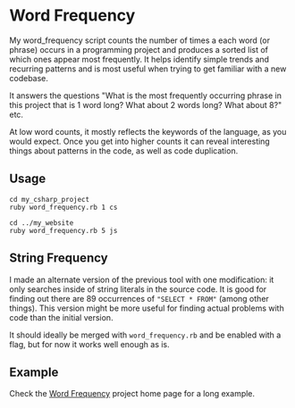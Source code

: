Word Frequency
===

My word\_frequency script counts the number of times a each word (or phrase)
occurs in a programming project and produces a sorted list of which ones appear
most frequently. It helps identify simple trends and recurring patterns and is
most useful when trying to get familiar with a new codebase.

It answers the questions "What is the most frequently occurring phrase in this project that is 1 word long? What about 2 words long? What about 8?" etc. 

At low word counts, it mostly reflects the keywords of the language, as you would expect.  Once you get into higher counts it can reveal interesting things about patterns in the code, as well as code duplication.

Usage
---

    cd my_csharp_project
    ruby word_frequency.rb 1 cs

    cd ../my_website
    ruby word_frequency.rb 5 js

String Frequency 
---

I made an alternate version of the previous tool with one modification: it only searches inside of string literals in the source code. It is good for finding out there are 89 occurrences of `"SELECT * FROM"` (among other things). This version might be more useful for finding actual problems with code than the initial version.

It should ideally be merged with `word_frequency.rb` and be enabled with a flag,
but for now it works well enough as is.

Example
---

Check the [Word Frequency](http://nickknowlson.com/projects/word_frequency/) project home page for a long example.

